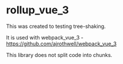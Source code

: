 # rollup_vue_3

This was created to testing tree-shaking.

It is used with webpack_vue_3 - https://github.com/ajrothwell/webpack_vue_3

This library does not split code into chunks.
